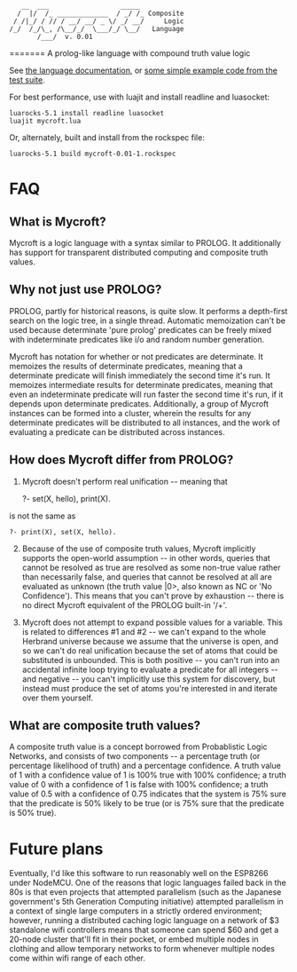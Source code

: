 
       __  ___                  _____ 
      /  |/  /_ _____________  / _/ /_ Composite
     / /|_/ / // / __/ __/ _ \/ _/ __/     Logic
    /_/  /_/\_, /\__/_/  \___/_/ \__/   Language
           /___/  v. 0.01

=======
A prolog-like language with compound truth value logic

See [the language documentation](mycroft-lang.md), or [some simple example code from the test suite](test.myc).

For best performance, use with luajit and install readline and luasocket:

    luarocks-5.1 install readline luasocket
    luajit mycroft.lua

Or, alternately, built and install from the rockspec file:

    luarocks-5.1 build mycroft-0.01-1.rockspec


# FAQ

## What is Mycroft?

Mycroft is a logic language with a syntax similar to PROLOG. It additionally has support for transparent distributed computing and composite truth values.

## Why not just use PROLOG?

PROLOG, partly for historical reasons, is quite slow. It performs a depth-first search on the logic tree, in a single thread. Automatic memoization can't be used because determinate 'pure prolog' predicates can be freely mixed with indeterminate predicates like i/o and random number generation.

Mycroft has notation for whether or not predicates are determinate. It memoizes the results of determinate predicates, meaning that a determinate predicate will finish immediately the second time it's run. It memoizes intermediate results for determinate predicates, meaning that even an indeterminate predicate will run faster the second time it's run, if it depends upon determinate predicates. Additionally, a group of Mycroft instances can be formed into a cluster, wherein the results for any determinate predicates will be distributed to all instances, and the work of evaluating a predicate can be distributed across instances.

## How does Mycroft differ from PROLOG?

1. Mycroft doesn't perform real unification -- meaning that

    ?- set(X, hello), print(X).

is not the same as

    ?- print(X), set(X, hello).

2. Because of the use of composite truth values, Mycroft implicitly supports the open-world assumption -- in other words, queries that cannot be resolved as true are resolved as some non-true value rather than necessarily false, and queries that cannot be resolved at all are evaluated as unknown (the truth value |0>, also known as NC or 'No Confidence'). This means that you can't prove by exhaustion -- there is no direct Mycroft equivalent of the PROLOG built-in '/+'.

3. Mycroft does not attempt to expand possible values for a variable. This is related to differences #1 and #2 -- we can't expand to the whole Herbrand universe because we assume that the universe is open, and so we can't do real unification because the set of atoms that could be substituted is unbounded. This is both positive -- you can't run into an accidental infinite loop trying to evaluate a predicate for all integers -- and negative -- you can't implicitly use this system for discovery, but instead must produce the set of atoms you're interested in and iterate over them yourself.

## What are composite truth values?

A composite truth value is a concept borrowed from Probablistic Logic Networks, and consists of two components -- a percentage truth (or percentage likelihood of truth) and a percentage confidence. A truth value of 1 with a confidence value of 1 is 100% true with 100% confidence; a truth value of 0 with a confidence of 1 is false with 100% confidence; a truth value of 0.5 with a confidence of 0.75 indicates that the system is 75% sure that the predicate is 50% likely to be true (or is 75% sure that the predicate is 50% true).

# Future plans

Eventually, I'd like this software to run reasonably well on the ESP8266 under NodeMCU. One of the reasons that logic languages failed back in the 80s is that even projects that attempted parallelism (such as the Japanese government's 5th Generation Computing initiative) attempted parallelism in a context of single large computers in a strictly ordered environment; however, running a distributed caching logic language on a network of $3 standalone wifi controllers means that someone can spend $60 and get a 20-node cluster that'll fit in their pocket, or embed multiple nodes in clothing and allow temporary networks to form whenever multiple nodes come within wifi range of each other.
